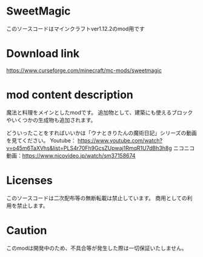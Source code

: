 # SweetMagic
このソースコードはマインクラフトver1.12.2のmod用です

# Download link
https://www.curseforge.com/minecraft/mc-mods/sweetmagic

# mod content description
魔法と料理をメインとしたmodです。
追加物として、建築にも使えるブロックやいくつかの生成物も追加されます。

どういったことをすればいいかは「ウナときりたんの魔術日記」シリーズの動画を見てください。
Youtube：    https://www.youtube.com/watch?v=o45m6TaXVhs&list=PLS4r70Fh9GcsZUpwaj1RmqR1U7dBh3h8g
ニコニコ動画：https://www.nicovideo.jp/watch/sm37158674

# Licenses
このソースコードは二次配布等の無断転載は禁止しています。
商用としての利用を禁止します。

# Caution
このmodは開発中のため、不具合等が発生した際は一切保証いたしません。
